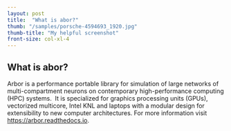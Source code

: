 ```yaml
---
layout: post
title:  "What is abor?"
thumb: "/samples/porsche-4594693_1920.jpg"
thumb-title: "My helpful screenshot"
front-size: col-xl-4
---
```


## What is abor?

Arbor is a performance portable library for simulation of large networks of multi-compartment neurons on
contemporary high-performance computing (HPC) systems. 
It is specialized for graphics processing units (GPUs), vectorized multicore, Intel KNL and laptops with a modular
design for extensibility to new computer architectures.
For more information visit <https://arbor.readthedocs.io>.
